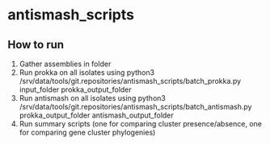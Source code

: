 # antismash_scripts


## How to run

1. Gather assemblies in folder
2. Run prokka on all isolates using python3 /srv/data/tools/git.repositories/antismash_scripts/batch_prokka.py input_folder prokka_output_folder
3. Run antismash on all isolates using python3 /srv/data/tools/git.repositories/antismash_scripts/batch_antismash.py prokka_output_folder antismash_output_folder
4. Run summary scripts (one for comparing cluster presence/absence, one for comparing gene cluster phylogenies)
